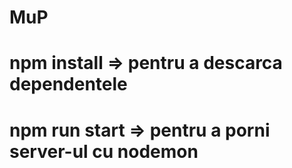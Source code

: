 # MuP
# npm install => pentru a descarca dependentele
# npm run start => pentru a porni server-ul cu nodemon
